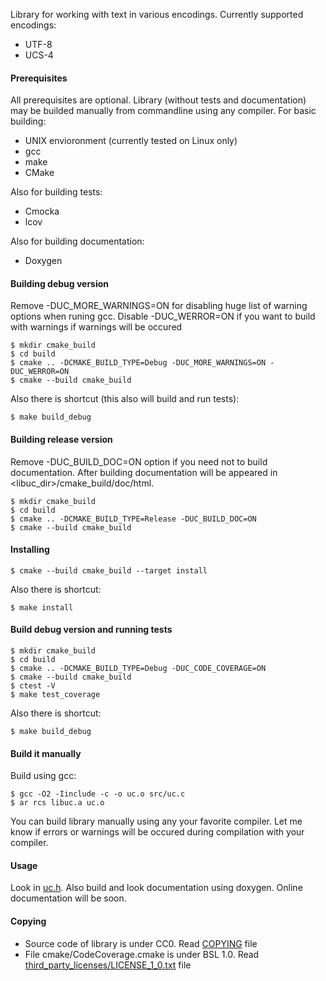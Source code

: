 Library for working with text in various encodings. Currently supported
encodings:

* UTF-8
* UCS-4

#### Prerequisites
All prerequisites are optional. Library (without tests and documentation) may 
be builded manually from commandline using any compiler. 
For basic building: 
 * UNIX envioronment (currently tested on Linux only)
 * gcc
 * make
 * CMake

Also for building tests: 
 * Cmocka
 * lcov

Also for building documentation: 
 * Doxygen

#### Building debug version
Remove -DUC_MORE_WARNINGS=ON for disabling huge list of warning options when 
runing gcc. Disable -DUC_WERROR=ON if you want to build with warnings if 
warnings will be occured
```
$ mkdir cmake_build
$ cd build
$ cmake .. -DCMAKE_BUILD_TYPE=Debug -DUC_MORE_WARNINGS=ON -DUC_WERROR=ON
$ cmake --build cmake_build
```

Also there is shortcut (this also will build and run tests):
```
$ make build_debug
```

#### Building release version
Remove -DUC_BUILD_DOC=ON option if you need not to build documentation. After 
building documentation will be appeared in <libuc_dir>/cmake_build/doc/html.
```
$ mkdir cmake_build
$ cd build
$ cmake .. -DCMAKE_BUILD_TYPE=Release -DUC_BUILD_DOC=ON
$ cmake --build cmake_build
```

#### Installing
```
$ cmake --build cmake_build --target install
```

Also there is shortcut:
```
$ make install
```

#### Build debug version and running tests
```
$ mkdir cmake_build
$ cd build
$ cmake .. -DCMAKE_BUILD_TYPE=Debug -DUC_CODE_COVERAGE=ON
$ cmake --build cmake_build
$ ctest -V
$ make test_coverage
```

Also there is shortcut:
```
$ make build_debug
```

#### Build it manually
Build using gcc: 
```
$ gcc -O2 -Iinclude -c -o uc.o src/uc.c
$ ar rcs libuc.a uc.o
```
You can build library manually using any your favorite compiler. Let me know 
if errors or warnings will be occured during compilation with your compiler.

#### Usage
Look in [uc.h](https://github.com/edomin/libuconvert/tree/master/include/uc.h). 
Also build and look documentation using doxygen. Online documentation will be 
soon.

#### Copying

* Source code of library is under CC0. Read [COPYING](https://github.com/edomin/libuconvert/tree/master/COPYING) file
* File cmake/CodeCoverage.cmake is under BSL 1.0. Read [third_party_licenses/LICENSE_1_0.txt](https://github.com/edomin/libuconvert/tree/master/third_party_licenses/LICENSE_1_0.txt) file
